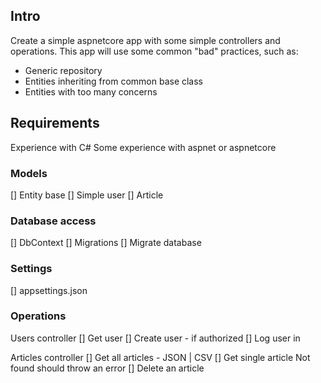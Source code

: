 ﻿
## Intro
Create a simple aspnetcore app with some simple controllers and operations.
This app will use some common "bad" practices, such as:
- Generic repository
- Entities inheriting from common base class
- Entities with too many concerns

## Requirements
Experience with C#
Some experience with aspnet or aspnetcore

### Models
[] Entity base
[] Simple user
[] Article

### Database access
[] DbContext
[] Migrations
[] Migrate database

### Settings
[] appsettings.json

### Operations
Users controller
[] Get user
[] Create user - if authorized
[] Log user in

Articles controller
[] Get all articles - JSON | CSV
[] Get single article
    Not found should throw an error
[] Delete an article

